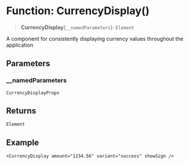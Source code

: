 # Function: CurrencyDisplay()

> **CurrencyDisplay**(`__namedParameters`): `Element`

A component for consistently displaying currency values throughout the application

## Parameters

### \_\_namedParameters

`CurrencyDisplayProps`

## Returns

`Element`

## Example

```tsx
<CurrencyDisplay amount="1234.56" variant="success" showSign />
```
